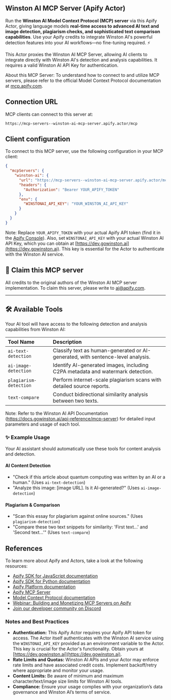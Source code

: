 ## Winston AI MCP Server (Apify Actor)

Run the **Winston AI Model Context Protocol (MCP) server** via this Apify Actor, giving language models **real-time access to advanced AI text and image detection, plagiarism checks, and sophisticated text comparison capabilities**. Use your Apify credits to integrate Winston AI's powerful detection features into your AI workflows—no fine-tuning required. ⚡️

This Actor proxies the Winston AI MCP Server, allowing AI clients to integrate directly with Winston AI's detection and analysis capabilities. It requires a valid Winston AI API Key for authentication.

About this MCP Server: To understand how to connect to and utilize MCP servers, please refer to the official Model Context Protocol documentation at [mcp.apify.com](https://mcp.apify.com).

## Connection URL
MCP clients can connect to this server at:

```text
https://mcp-servers--winston-ai-mcp-server.apify.actor/mcp
```

## Client configuration
To connect to this MCP server, use the following configuration in your MCP client:

```json
{
  "mcpServers": {
    "winston-ai": {
      "url": "https://mcp-servers--winston-ai-mcp-server.apify.actor/mcp",
      "headers": {
        "Authorization": "Bearer YOUR_APIFY_TOKEN"
      },
      "env": {
        "WINSTONAI_API_KEY": "YOUR_WINSTON_AI_API_KEY"
      }
    }
  }
}
```

Note: Replace `YOUR_APIFY_TOKEN` with your actual Apify API token (find it in the [Apify Console](https://console.apify.com/account/integrations)). Also, set `WINSTONAI_API_KEY` with your actual Winston AI API Key, which you can obtain at [https://dev.gowinston.ai](https://dev.gowinston.ai). This key is essential for the Actor to authenticate with the Winston AI service.

## 🚩 Claim this MCP server
All credits to the original authors of the Winston AI MCP server implementation.
To claim this server, please write to [ai@apify.com](mailto:ai@apify.com).

---

## 🛠️ Available Tools

Your AI tool will have access to the following detection and analysis capabilities from Winston AI:

| Tool Name                | Description                                                          |
| :----------------------- | :------------------------------------------------------------------- |
| `ai-text-detection`      | Classify text as human-generated or AI-generated, with sentence-level analysis. |
| `ai-image-detection`     | Identify AI-generated images, including C2PA metadata and watermark detection. |
| `plagiarism-detection`   | Perform internet-scale plagiarism scans with detailed source reports. |
| `text-compare`           | Conduct bidirectional similarity analysis between two texts.        |

Note: Refer to the Winston AI API Documentation (https://docs.gowinston.ai/api-reference/mcp-server) for detailed input parameters and usage of each tool.

### ✨ Example Usage

Your AI assistant should automatically use these tools for content analysis and detection.

#### AI Content Detection
- "Check if this article about quantum computing was written by an AI or a human." (Uses `ai-text-detection`)
- "Analyze this image: [image URL]. Is it AI-generated?" (Uses `ai-image-detection`)

#### Plagiarism & Comparison
- "Scan this essay for plagiarism against online sources." (Uses `plagiarism-detection`)
- "Compare these two text snippets for similarity: 'First text...' and 'Second text...'" (Uses `text-compare`)

## References
To learn more about Apify and Actors, take a look at the following resources:
- [Apify SDK for JavaScript documentation](https://docs.apify.com/sdk/js)
- [Apify SDK for Python documentation](https://docs.apify.com/sdk/python)
- [Apify Platform documentation](https://docs.apify.com/platform)
- [Apify MCP Server](https://docs.apify.com/platform/integrations/mcp)
- [Model Context Protocol documentation](https://mcp.apify.com)
- [Webinar: Building and Monetizing MCP Servers on Apify](https://www.youtube.com/watch?v=w3AH3jIrXXo)
- [Join our developer community on Discord](https://discord.com/invite/jyEM2PRvMU)

### Notes and Best Practices

*   **Authentication:** This Apify Actor requires your Apify API token for access. The Actor itself authenticates with the Winston AI service using the `WINSTONAI_API_KEY` provided as an environment variable to the Actor. This key is crucial for the Actor's functionality. Obtain yours at [https://dev.gowinston.ai](https://dev.gowinston.ai).
*   **Rate Limits and Quotas:** Winston AI APIs and your Actor may enforce rate limits and have associated credit costs. Implement backoff/retry where appropriate and monitor your usage.
*   **Content Limits:** Be aware of minimum and maximum character/text/image size limits for Winston AI tools.
*   **Compliance:** Ensure your usage complies with your organization’s data governance and Winston AI’s terms of service.
